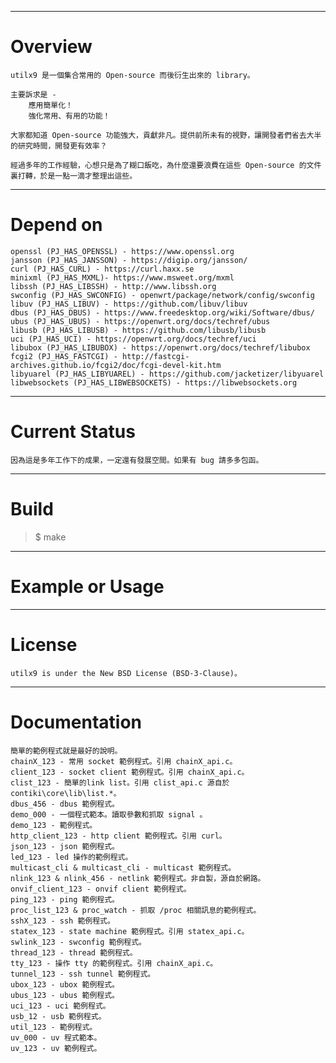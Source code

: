 ---------------------------------------
# Overview
	utilx9 是一個集合常用的 Open-source 而後衍生出來的 library。

	主要訴求是 -
		應用簡單化！
		強化常用、有用的功能！

	大家都知道 Open-source 功能強大，貢獻非凡。提供前所未有的視野，讓開發者們省去大半的研究時間，開發更有效率？

	經過多年的工作經驗，心想只是為了糊口飯吃，為什麼還要浪費在這些 Open-source 的文件裏打轉，於是一點一滴才整理出這些。


---------------------------------------
# Depend on
	openssl (PJ_HAS_OPENSSL) - https://www.openssl.org
	jansson (PJ_HAS_JANSSON) - https://digip.org/jansson/
	curl (PJ_HAS_CURL) - https://curl.haxx.se
	minixml (PJ_HAS_MXML)- https://www.msweet.org/mxml
	libssh (PJ_HAS_LIBSSH) - http://www.libssh.org
	swconfig (PJ_HAS_SWCONFIG) - openwrt/package/network/config/swconfig
	libuv (PJ_HAS_LIBUV) - https://github.com/libuv/libuv
	dbus (PJ_HAS_DBUS) - https://www.freedesktop.org/wiki/Software/dbus/
	ubus (PJ_HAS_UBUS) - https://openwrt.org/docs/techref/ubus
	libusb (PJ_HAS_LIBUSB) - https://github.com/libusb/libusb
	uci (PJ_HAS_UCI) - https://openwrt.org/docs/techref/uci
	libubox (PJ_HAS_LIBUBOX) - https://openwrt.org/docs/techref/libubox
	fcgi2 (PJ_HAS_FASTCGI) - http://fastcgi-archives.github.io/fcgi2/doc/fcgi-devel-kit.htm
	libyuarel (PJ_HAS_LIBYUAREL) - https://github.com/jacketizer/libyuarel
	libwebsockets (PJ_HAS_LIBWEBSOCKETS) - https://libwebsockets.org

---------------------------------------
# Current Status
	因為這是多年工作下的成果，一定還有發展空間。如果有 bug 請多多包函。


---------------------------------------
# Build
> $ make

---------------------------------------
# Example or Usage


---------------------------------------
# License
	utilx9 is under the New BSD License (BSD-3-Clause)。


---------------------------------------
# Documentation
	簡單的範例程式就是最好的說明。
	chainX_123 - 常用 socket 範例程式。引用 chainX_api.c。
	client_123 - socket client 範例程式。引用 chainX_api.c。
	clist_123 - 簡單的link list。引用 clist_api.c 源自於 contiki\core\lib\list.*。
	dbus_456 - dbus 範例程式。
	demo_000 - 一個程式範本。讀取參數和抓取 signal 。
	demo_123 - 範例程式。
	http_client_123 - http client 範例程式。引用 curl。
	json_123 - json 範例程式。
	led_123 - led 操作的範例程式。
	multicast_cli & multicast_cli - multicast 範例程式。
	nlink_123 & nlink_456 - netlink 範例程式。非自製，源自於網路。
	onvif_client_123 - onvif client 範例程式。
	ping_123 - ping 範例程式。
	proc_list_123 & proc_watch - 抓取 /proc 相關訊息的範例程式。
	sshX_123 - ssh 範例程式。
	statex_123 - state machine 範例程式。引用 statex_api.c。
	swlink_123 - swconfig 範例程式。
	thread_123 - thread 範例程式。
	tty_123 - 操作 tty 的範例程式。引用 chainX_api.c。
	tunnel_123 - ssh tunnel 範例程式。
	ubox_123 - ubox 範例程式。
	ubus_123 - ubus 範例程式。
	uci_123 - uci 範例程式。
	usb_12 - usb 範例程式。
	util_123 - 範例程式。
	uv_000 - uv 程式範本。
	uv_123 - uv 範例程式。